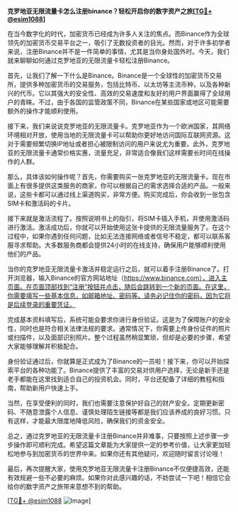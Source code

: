**克罗地亚无限流量卡怎么注册binance？轻松开启你的数字资产之旅[[TG💪+ @esim1088](https://t.me/s/esim1088)]**

在当今数字化的时代，加密货币已经成为许多人关注的焦点。而Binance作为全球领先的加密货币交易平台之一，吸引了无数投资者的目光。然而，对于许多初学者来说，注册Binance并不是一件简单的事情，尤其是当你身处国外时。今天，我们就来聊聊如何通过克罗地亚的无限流量卡轻松注册Binance。

首先，让我们了解一下什么是Binance。Binance是一个全球性的加密货币交易所，提供多种加密货币的交易服务，包括比特币、以太坊等主流币种，以及各种新兴的代币。它以其强大的安全性、高效的交易速度和友好的用户界面赢得了全球用户的青睐。不过，由于各国的监管政策不同，Binance在某些国家或地区可能需要额外的操作才能顺利使用。

接下来，我们来说说克罗地亚的无限流量卡。克罗地亚作为一个欧洲国家，其网络环境相对开放，使用当地的无限流量卡可以帮助你更好地访问国际互联网资源。这对于需要频繁切换IP地址或者担心被限制访问的用户来说尤为重要。此外，克罗地亚的无限流量卡通常价格实惠，流量充足，非常适合像我们这样需要长时间在线操作的人群。

那么，具体该如何操作呢？首先，你需要购买一张克罗地亚的无限流量卡。现在市面上有很多提供这类服务的商家，你可以根据自己的需求选择合适的产品。一般来说，这些卡都可以通过线上渠道购买，非常方便。购买完成后，你会收到一张包含SIM卡和激活码的卡片。

接下来就是激活流程了。按照说明书上的指引，将SIM卡插入手机，并使用激活码进行激活。激活成功后，你就可以开始使用这张卡提供的无限流量服务了。在这个过程中，如果你遇到任何问题，比如无法连接网络或者信号不稳定，都可以联系客服寻求帮助。大多数服务商都会提供24小时的在线支持，确保用户能够顺利使用他们的产品。

当你的克罗地亚无限流量卡激活并稳定运行之后，就可以着手注册Binance了。打开浏览器，输入Binance的官方网站地址（https://www.binance.com），进入主页面。在页面顶部找到“注册”按钮并点击，随后会跳转到一个新的页面。在这里，你需要填写一些基本信息，如邮箱地址、密码等。请务必记住你的密码，因为它将是后续登录的重要凭证。

完成基本资料填写后，系统可能会要求你进行身份验证。这是为了保障账户的安全性，同时也是符合相关法律法规的要求。通常情况下，你需要上传身份证件的照片或扫描件，以及面部识别照片。整个过程虽然稍显繁琐，但却是必要的步骤，希望大家能够理解并积极配合。

身份验证通过后，你就算是正式成为了Binance的一员啦！接下来，你可以开始探索平台的各种功能了。Binance提供了丰富的交易对供用户选择，无论是新手还是老手都能在这里找到适合自己的投资机会。同时，平台还配备了详细的教程和指南，帮助新用户快速上手。

当然，在享受便利的同时，我们也需要注意保护好自己的财产安全。定期更新密码、不随意泄露个人信息、谨慎处理陌生链接等都是我们应该养成的良好习惯。只有这样，才能最大限度地降低风险，确保我们的资金安全。

总之，通过克罗地亚的无限流量卡注册Binance并非难事，只要按照上述步骤一步步操作即可顺利完成。希望这篇文章能为大家提供一定的参考价值，让大家更加轻松地参与到加密货币的世界中来。如果你还有其他疑问，欢迎随时留言讨论哦！

最后，再次提醒大家，使用克罗地亚无限流量卡注册Binance不仅便捷高效，还能有效规避一些不必要的麻烦。如果你对此感兴趣的话，不妨尝试一下吧！相信它会给你的数字资产之旅带来意想不到的帮助。

[[TG💪+ @esim1088](https://t.me/s/esim1088) ![Image](https://i.postimg.cc/4NQfJmqS/Snipaste-2025-05-13-00-14-12.png)]